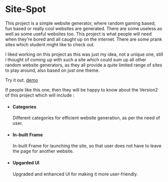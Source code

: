 # Site-Spot

This project is a simple website generator, where random gaming based, fun based or really cool websites are generated.
There are some useless as well as some useful websites too. 
This project is what people will need when they're bored and all caught up on the internet.
There are some prank sites which student might like to check out.


I liked working on this project as this was just my idea, not a unique one, still i thought of coming up with such a site 
which could sum up all other random website generators, as they all provide a quite limited range of sites to play around, also based on just one theme.

Try it out. [demo](https://shinigami017.github.io/Site-Spot/index.html)

If people like this one, then they will be happy to know about the Version2 of this project which will include :
* #### Categories
  Different categories for efficient website generation, as per the need of user.
* #### In-built Frame
  In-built Frame for launching the site, so that user does not have to leave the page for another website.
* #### Upgarded UI
  Upgraded and enhanced UI for making it more user-friendly.
